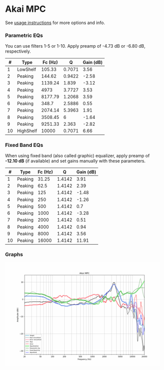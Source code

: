 # Akai MPC
See [usage instructions](https://github.com/jaakkopasanen/AutoEq#usage) for more options and info.

### Parametric EQs
You can use filters 1-5 or 1-10. Apply preamp of -4.73 dB or -6.80 dB, respectively.

|   # | Type      |   Fc (Hz) |      Q |   Gain (dB) |
|-----|-----------|-----------|--------|-------------|
|   1 | LowShelf  |    105.33 | 0.7071 |        3.56 |
|   2 | Peaking   |    144.62 | 0.9422 |       -2.58 |
|   3 | Peaking   |   1139.24 | 1.839  |       -3.12 |
|   4 | Peaking   |   4973    | 3.7727 |        3.53 |
|   5 | Peaking   |   8177.79 | 1.2068 |        3.59 |
|   6 | Peaking   |    348.7  | 2.5886 |        0.55 |
|   7 | Peaking   |   2074.14 | 5.3963 |        1.91 |
|   8 | Peaking   |   3508.45 | 6      |       -1.64 |
|   9 | Peaking   |   9251.33 | 2.363  |       -2.82 |
|  10 | HighShelf |  10000    | 0.7071 |        6.66 |

### Fixed Band EQs
When using fixed band (also called graphic) equalizer, apply preamp of **-12.10 dB** (if available) and set gains manually with these parameters.

|   # | Type    |   Fc (Hz) |      Q |   Gain (dB) |
|-----|---------|-----------|--------|-------------|
|   1 | Peaking |     31.25 | 1.4142 |        3.91 |
|   2 | Peaking |     62.5  | 1.4142 |        2.39 |
|   3 | Peaking |    125    | 1.4142 |       -1.48 |
|   4 | Peaking |    250    | 1.4142 |       -1.26 |
|   5 | Peaking |    500    | 1.4142 |        0.7  |
|   6 | Peaking |   1000    | 1.4142 |       -3.28 |
|   7 | Peaking |   2000    | 1.4142 |        0.51 |
|   8 | Peaking |   4000    | 1.4142 |        0.94 |
|   9 | Peaking |   8000    | 1.4142 |        3.56 |
|  10 | Peaking |  16000    | 1.4142 |       11.91 |

### Graphs
![](./Akai%20MPC.png)
